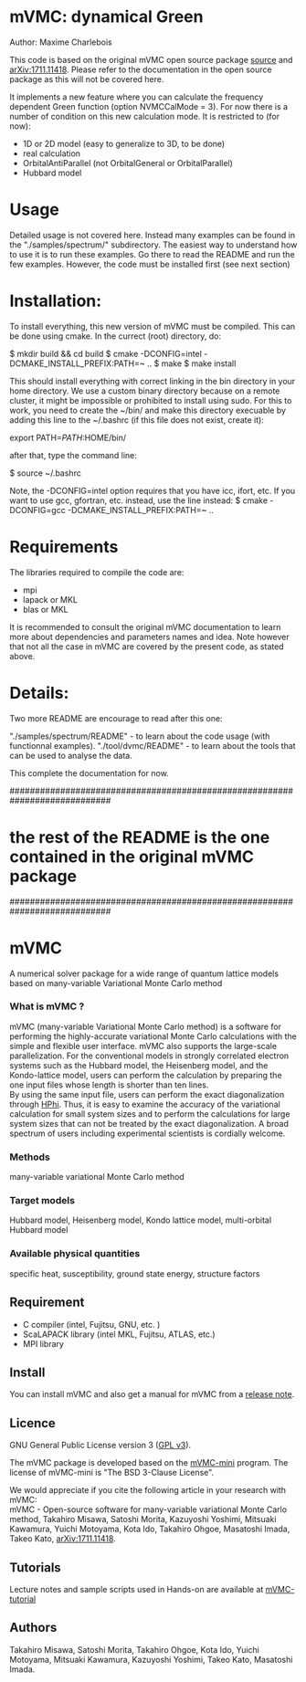# mVMC: dynamical Green

Author: Maxime Charlebois

This code is based on the original mVMC open source package 
[source](https://github.com/issp-center-dev/mVMC) 
and [arXiv:1711.11418](https://arxiv.org/abs/1711.11418).
Please refer to the documentation in the open source package
as this will not be covered here.

It implements a new feature where you can calculate the frequency 
dependent Green function (option NVMCCalMode = 3). 
For now there is a number of condition on this 
new calculation mode. It is restricted to (for now):
- 1D or 2D model (easy to generalize to 3D, to be done)
- real calculation
- OrbitalAntiParallel (not OrbitalGeneral or OrbitalParallel)
- Hubbard model

# Usage

Detailed usage is not covered here. Instead many examples can be found
in the "./samples/spectrum/" subdirectory. The easiest way to understand
how to use it is to run these examples. Go there to read the README
and run the few examples. However, the code must be installed first
(see next section)

# Installation:

To install everything, this new version of mVMC must be compiled. 
This can be done using cmake. In the currect (root) directory, do:

$ mkdir build && cd build
$ cmake -DCONFIG=intel -DCMAKE_INSTALL_PREFIX:PATH=~ ..
$ make 
$ make install

This should install everything with correct linking in the bin directory 
in your home directory. We use a custom binary directory because on a 
remote cluster, it might be impossible or prohibited to install using 
sudo. For this to work, you need to create the ~/bin/ and make this 
directory execuable by adding this line to the ~/.bashrc 
(if this file does not exist, create it):

export PATH=$PATH:$HOME/bin/

after that, type the command line:

$ source ~/.bashrc 

Note, the -DCONFIG=intel option requires that you have icc, ifort, etc.
If you want to use gcc, gfortran, etc. instead, use the line instead:
$ cmake -DCONFIG=gcc -DCMAKE_INSTALL_PREFIX:PATH=~ ..

# Requirements

The libraries required to compile the code are:
- mpi
- lapack or MKL
- blas or MKL

It is recommended to consult the original mVMC documentation to learn
more about dependencies and parameters names and idea. Note however that
not all the case in mVMC are covered by the present code, as stated above.


# Details:

Two more README are encourage to read after this one:

"./samples/spectrum/README" - to learn about the code usage (with functionnal examples).
"./tool/dvmc/README"        - to learn about the tools that can be used to analyse the data.

This complete the documentation for now. 




############################################################################
# the rest of the README is the one contained in the original mVMC package #
############################################################################


# mVMC

A numerical solver package for a wide range of quantum lattice models based on many-variable Variational Monte Carlo method

### What is mVMC ?

mVMC (many-variable Variational Monte Carlo method)
is a software for performing the highly-accurate 
variational Monte Carlo calculations
with the simple and flexible user interface.
mVMC also supports the large-scale parallelization.
For the conventional models in strongly correlated electron systems such as the Hubbard model, the Heisenberg model, and the Kondo-lattice model,
users can perform the calculation by preparing the one input files whose length is shorter than ten lines.  
By using the same input file, users can perform the exact diagonalization through [HPhi](https://github.com/QLMS/HPhi/releases).
Thus, it is easy to examine the accuracy of the variational calculation for small system sizes
and to perform the calculations 
for large system sizes that can not be treated 
by the exact diagonalization.
A broad spectrum of users including experimental scientists is cordially welcome.


### Methods

many-variable variational Monte Carlo method


### Target models

Hubbard model, Heisenberg model, Kondo lattice model, multi-orbital Hubbard model

### Available physical quantities

specific heat, susceptibility, ground state energy, structure factors


## Requirement

- C compiler (intel, Fujitsu, GNU, etc. ) 
- ScaLAPACK library (intel MKL, Fujitsu, ATLAS, etc.) 
- MPI library

## Install

You can install mVMC and also get a manual for mVMC from a [release note](https://github.com/issp-center-dev/mVMC/releases).


## Licence

GNU General Public License version 3 ([GPL v3](http://www.gnu.org/licenses/gpl-3.0.en.html)). 

The mVMC package is developed based on the [mVMC-mini](https://github.com/fiber-miniapp/mVMC-mini) program. The license of mVMC-mini is "The BSD 3-Clause License".

We would appreciate if you cite the following article in your research with mVMC:  
mVMC - Open-source software for many-variable variational Monte Carlo method, Takahiro Misawa, Satoshi Morita, Kazuyoshi Yoshimi, Mitsuaki Kawamura, Yuichi Motoyama, Kota Ido, Takahiro Ohgoe, Masatoshi Imada, Takeo Kato, [arXiv:1711.11418](https://arxiv.org/abs/1711.11418).

## Tutorials

Lecture notes and sample scripts used in Hands-on
are available at [mVMC-tutorial](https://github.com/issp-center-dev/mVMC-tutorial)

## Authors

Takahiro Misawa, Satoshi Morita, Takahiro Ohgoe, Kota Ido, Yuichi Motoyama, Mitsuaki Kawamura, Kazuyoshi Yoshimi, Takeo Kato, Masatoshi Imada.
